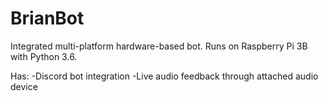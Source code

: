 # BrianBot
Integrated multi-platform hardware-based bot. Runs on Raspberry Pi 3B with Python 3.6.

Has:
    -Discord bot integration
    -Live audio feedback through attached audio device
